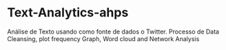 # Text-Analytics-ahps
Análise de Texto usando como fonte de dados o Twitter. Processo de Data Cleansing, plot frequency Graph, Word cloud and Network Analysis
